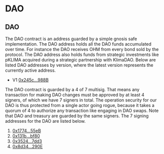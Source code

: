 # DAO

## DAO

The DAO contract is an address guarded by a simple gnosis safe implementation. The DAO address holds all the DAO funds accumulated over time. For instance the DAO receives OHM from every bond sold by the protocol. The DAO address also holds funds from strategic investments like pKLIMA acquired during a strategic partnership with KlimaDAO. Below are listed DAO addresses by version, where the latest version represents the currently active address.

* V1 [0x245c...988B](https://etherscan.io/address/0x245cc372C84B3645Bf0Ffe6538620B04a217988B)

The DAO contract is guarded by a 4 of 7 multisig. That means any transaction for
making DAO changes must be approved by at least 4 signers, of which we have 7
signers in total. The operation security for our DAO is thus protected from a
single actor going rogue, because it takes a quorum of 4 to authorize any transaction
like engaging in DAO swaps. Note that DAO and treasury are guarded by the same
signers. The 7 signing addresses for the DAO are listed below.

1. [0x1774...55eB](https://etherscan.io/address/0x1774B6106d7E969d467396a5e90089FeaD6E55eB)
2. [0x131b...bf80](https://etherscan.io/address/0x131bd1A2827ccEb2945B2e3B91Ee1Bf736cCbf80)
3. [0x3524...7dd3](https://etherscan.io/address/0x3524c03D39A13D51485419A17586286A6b617dd3)
4. [0x8d34...290E](https://etherscan.io/address/0x8d34EA6fb1Ed6B60F94ac6CD01dD1181ef12290E)

